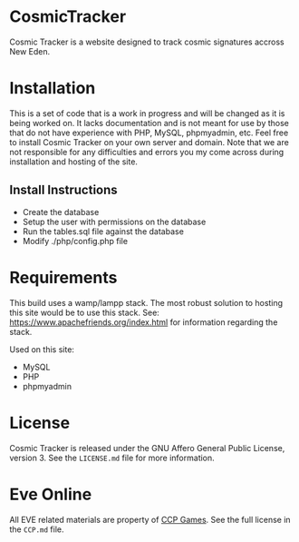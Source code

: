 # CosmicTracker
Cosmic Tracker is a website designed to track cosmic signatures accross New Eden.

# Installation
This is a set of code that is a work in progress and will be changed as it is being worked on. It lacks documentation and is not meant for use by those that do not have experience with PHP, MySQL, phpmyadmin, etc. Feel free to install Cosmic Tracker on your own server and domain. Note that we are not responsible for any difficulties and errors you my come across during installation and hosting of the site.

## Install Instructions ##
 - Create the database
 - Setup the user with permissions on the database
 - Run the tables.sql file against the database
 - Modify ./php/config.php file

# Requirements
This build uses a wamp/lampp stack. The most robust solution to hosting this site would be to use this stack.
See: https://www.apachefriends.org/index.html for information regarding the stack.

Used on this site:
- MySQL
- PHP
- phpmyadmin

# License
Cosmic Tracker is released under the GNU Affero General Public License, version 3. See the `LICENSE.md` file for more information.

# Eve Online
All EVE related materials are property of [CCP Games](https://www.ccpgames.com/). See the full license in the `CCP.md` file.
